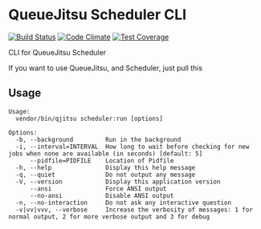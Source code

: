 # QueueJitsu Scheduler CLI

[![Build Status](https://travis-ci.org/Mezzle/queuejitsu-scheduler-cli.svg?branch=master)](https://travis-ci.org/Mezzle/queuejitsu-scheduler-cli)
[![Code Climate](https://codeclimate.com/github/Mezzle/queuejitsu-scheduler-cli/badges/gpa.svg)](https://codeclimate.com/github/Mezzle/queuejitsu-scheduler-cli)
[![Test Coverage](https://codeclimate.com/github/Mezzle/queuejitsu-scheduler-cli/badges/coverage.svg)](https://codeclimate.com/github/Mezzle/queuejitsu-scheduler-cli/coverage)

CLI for QueueJitsu Scheduler

If you want to use QueueJitsu, and Scheduler, just pull this

## Usage

```                                                                                                                   dev/queuejitsu-scheduler-cli (master ⚡) J00349-notebook-MartinM
Usage:
  vendor/bin/qjitsu scheduler:run [options]

Options:
  -b, --background         Run in the background
  -i, --interval=INTERVAL  How long to wait before checking for new jobs when none are available (in seconds) [default: 5]
      --pidfile=PIDFILE    Location of Pidfile
  -h, --help               Display this help message
  -q, --quiet              Do not output any message
  -V, --version            Display this application version
      --ansi               Force ANSI output
      --no-ansi            Disable ANSI output
  -n, --no-interaction     Do not ask any interactive question
  -v|vv|vvv, --verbose     Increase the verbosity of messages: 1 for normal output, 2 for more verbose output and 3 for debug
```
